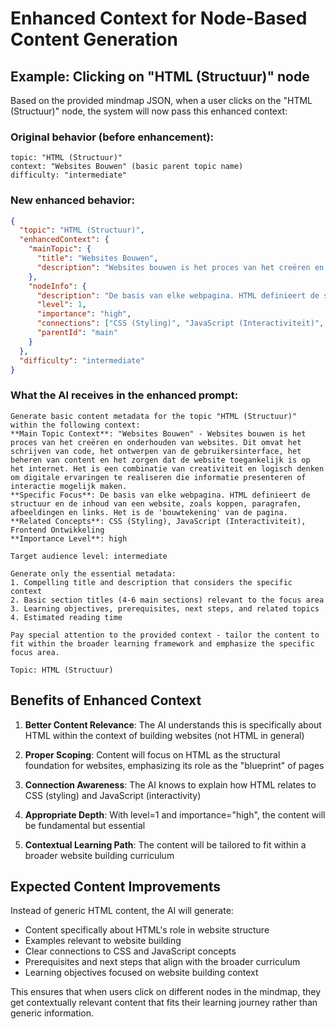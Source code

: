 # Enhanced Context for Node-Based Content Generation

## Example: Clicking on "HTML (Structuur)" node

Based on the provided mindmap JSON, when a user clicks on the "HTML (Structuur)" node, the system will now pass this enhanced context:

### Original behavior (before enhancement):
```
topic: "HTML (Structuur)"
context: "Websites Bouwen" (basic parent topic name)
difficulty: "intermediate"
```

### New enhanced behavior:
```json
{
  "topic": "HTML (Structuur)",
  "enhancedContext": {
    "mainTopic": {
      "title": "Websites Bouwen",
      "description": "Websites bouwen is het proces van het creëren en onderhouden van websites. Dit omvat het schrijven van code, het ontwerpen van de gebruikersinterface, het beheren van content en het zorgen dat de website toegankelijk is op het internet. Het is een combinatie van creativiteit en logisch denken om digitale ervaringen te realiseren die informatie presenteren of interactie mogelijk maken."
    },
    "nodeInfo": {
      "description": "De basis van elke webpagina. HTML definieert de structuur en de inhoud van een website, zoals koppen, paragrafen, afbeeldingen en links. Het is de 'bouwtekening' van de pagina.",
      "level": 1,
      "importance": "high",
      "connections": ["CSS (Styling)", "JavaScript (Interactiviteit)", "Frontend Ontwikkeling"],
      "parentId": "main"
    }
  },
  "difficulty": "intermediate"
}
```

### What the AI receives in the enhanced prompt:

```
Generate basic content metadata for the topic "HTML (Structuur)" within the following context:
**Main Topic Context**: "Websites Bouwen" - Websites bouwen is het proces van het creëren en onderhouden van websites. Dit omvat het schrijven van code, het ontwerpen van de gebruikersinterface, het beheren van content en het zorgen dat de website toegankelijk is op het internet. Het is een combinatie van creativiteit en logisch denken om digitale ervaringen te realiseren die informatie presenteren of interactie mogelijk maken.
**Specific Focus**: De basis van elke webpagina. HTML definieert de structuur en de inhoud van een website, zoals koppen, paragrafen, afbeeldingen en links. Het is de 'bouwtekening' van de pagina.
**Related Concepts**: CSS (Styling), JavaScript (Interactiviteit), Frontend Ontwikkeling
**Importance Level**: high

Target audience level: intermediate

Generate only the essential metadata:
1. Compelling title and description that considers the specific context
2. Basic section titles (4-6 main sections) relevant to the focus area
3. Learning objectives, prerequisites, next steps, and related topics
4. Estimated reading time

Pay special attention to the provided context - tailor the content to fit within the broader learning framework and emphasize the specific focus area.

Topic: HTML (Structuur)
```

## Benefits of Enhanced Context

1. **Better Content Relevance**: The AI understands this is specifically about HTML within the context of building websites (not HTML in general)

2. **Proper Scoping**: Content will focus on HTML as the structural foundation for websites, emphasizing its role as the "blueprint" of pages

3. **Connection Awareness**: The AI knows to explain how HTML relates to CSS (styling) and JavaScript (interactivity)

4. **Appropriate Depth**: With level=1 and importance="high", the content will be fundamental but essential

5. **Contextual Learning Path**: The content will be tailored to fit within a broader website building curriculum

## Expected Content Improvements

Instead of generic HTML content, the AI will generate:
- Content specifically about HTML's role in website structure
- Examples relevant to website building
- Clear connections to CSS and JavaScript concepts
- Prerequisites and next steps that align with the broader curriculum
- Learning objectives focused on website building context

This ensures that when users click on different nodes in the mindmap, they get contextually relevant content that fits their learning journey rather than generic information.
